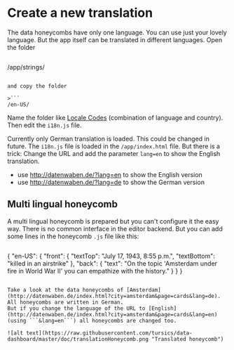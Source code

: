 # Create a new translation

The data honeycombs have only one language. 
You can use just your lovely language. 
But the app itself can be translated in different languages. 
Open the folder

>```
/app/strings/
```

and copy the folder

>```
/en-US/
```

Name the folder like [Locale Codes](http://www.science.co.il/Language/Locale-codes.asp) (combination of language and country). 
Then edit the ```i18n.js``` file.

Currently only German translation is loaded. This could be changed in future. 
The ```i18n.js``` file is loaded in the ```/app/index.html``` file. 
But there is a trick: Change the URL and add the parameter ```lang=en``` to show the English translation.

- use http://datenwaben.de/?lang=en to show the English version
- use http://datenwaben.de/?lang=de to show the German version

## Multi lingual honeycomb

A multi lingual honeycomb is prepared but you can't configure it the easy way. 
There is no common interface in the editor backend. 
But you can add some lines in the honeycomb ```.js``` file like this:

>```
{
	"en-US": {
		"front": {
			"textTop": "July 17, 1943, 8:55 p.m.",
			"textBottom": "killed in an airstrike"
		},
		"back": {
			"text": "On the topic 'Amsterdam under fire in World War II' you can empathize with the history."
		}
	}
}
```

Take a look at the data honeycombs of [Amsterdam](http://datenwaben.de/index.html?city=amsterdam&page=cards&lang=de). 
All honeycombs are written in German. 
But if you change the language of the URL to [English](http://datenwaben.de/index.html?city=amsterdam&page=cards&lang=en) (using ```&lang=en```) all honeycombs are changed too.

![alt text](https://raw.githubusercontent.com/tursics/data-dashboard/master/doc/translationHoneycomb.png "Translated honeycomb")
